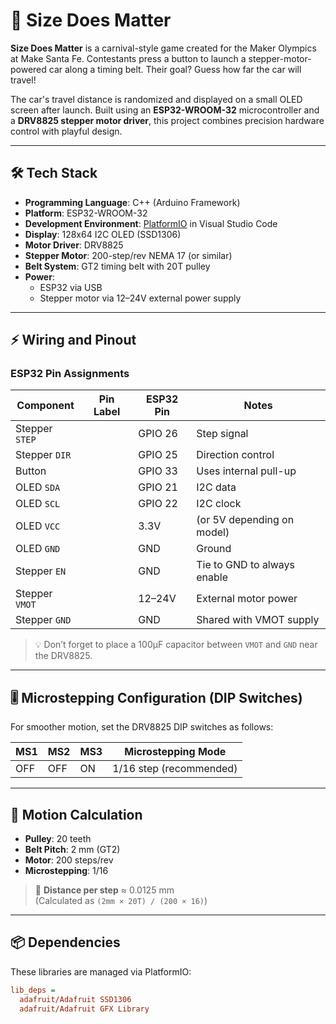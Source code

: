 # 🚗 Size Does Matter

**Size Does Matter** is a carnival-style game created for the Maker Olympics at Make Santa Fe. Contestants press a button to launch a stepper-motor-powered car along a timing belt. Their goal? Guess how far the car will travel!

The car's travel distance is randomized and displayed on a small OLED screen after launch. Built using an **ESP32-WROOM-32** microcontroller and a **DRV8825 stepper motor driver**, this project combines precision hardware control with playful design.

---

## 🛠 Tech Stack

- **Programming Language**: C++ (Arduino Framework)
- **Platform**: ESP32-WROOM-32
- **Development Environment**: [PlatformIO](https://platformio.org/) in Visual Studio Code
- **Display**: 128x64 I2C OLED (SSD1306)
- **Motor Driver**: DRV8825
- **Stepper Motor**: 200-step/rev NEMA 17 (or similar)
- **Belt System**: GT2 timing belt with 20T pulley
- **Power**: 
  - ESP32 via USB
  - Stepper motor via 12–24V external power supply

---

## ⚡ Wiring and Pinout

### ESP32 Pin Assignments

| Component        | Pin Label | ESP32 Pin | Notes                          |
|------------------|-----------|-----------|--------------------------------|
| Stepper `STEP`   |           | GPIO 26   | Step signal                    |
| Stepper `DIR`    |           | GPIO 25   | Direction control              |
| Button           |           | GPIO 33   | Uses internal pull-up          |
| OLED `SDA`       |           | GPIO 21   | I2C data                       |
| OLED `SCL`       |           | GPIO 22   | I2C clock                      |
| OLED `VCC`       |           | 3.3V      | (or 5V depending on model)     |
| OLED `GND`       |           | GND       | Ground                         |
| Stepper `EN`     |           | GND       | Tie to GND to always enable    |
| Stepper `VMOT`   |           | 12–24V    | External motor power           |
| Stepper `GND`    |           | GND       | Shared with VMOT supply        |

> 💡 Don’t forget to place a 100µF capacitor between `VMOT` and `GND` near the DRV8825.

---

## 🎚 Microstepping Configuration (DIP Switches)

For smoother motion, set the DRV8825 DIP switches as follows:

| MS1 | MS2 | MS3 | Microstepping Mode |
|-----|-----|-----|---------------------|
| OFF | OFF | ON  | 1/16 step (recommended) |

---

## 🧮 Motion Calculation

- **Pulley**: 20 teeth
- **Belt Pitch**: 2 mm (GT2)
- **Motor**: 200 steps/rev
- **Microstepping**: 1/16

> 🎯 **Distance per step** ≈ 0.0125 mm  
> (Calculated as `(2mm × 20T) / (200 × 16)`)

---

## 📦 Dependencies

These libraries are managed via PlatformIO:

```ini
lib_deps =
  adafruit/Adafruit SSD1306
  adafruit/Adafruit GFX Library